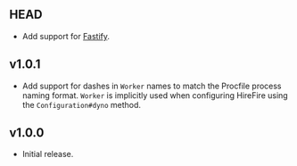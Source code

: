 ## HEAD

- Add support for [Fastify](https://fastify.dev).

## v1.0.1

- Add support for dashes in `Worker` names to match the Procfile process naming format. `Worker` is implicitly used when configuring HireFire using the `Configuration#dyno` method.

## v1.0.0

- Initial release.
